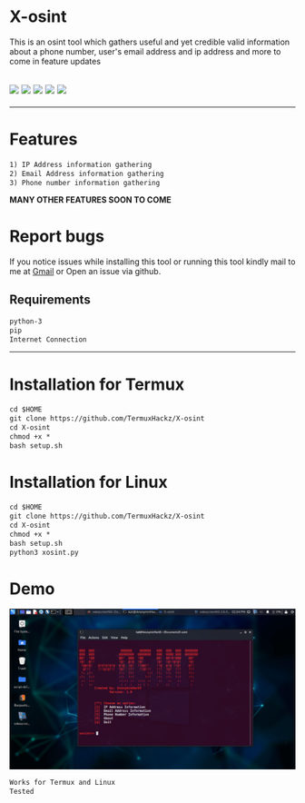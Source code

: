 # X-osint
This is an osint tool which gathers useful and yet credible valid information about a phone number, user's email address and ip address and more to come in feature updates 
<h2><img src="https://img.shields.io/badge/Author-AnonyminHack5-blueviolet"/>
  <img src="https://img.shields.io/badge/Followers-1.6k-blue"/>
  <img src="https://img.shields.io/badge/Tool-X--osint-red"/>
  <img src="https://img.shields.io/badge/Made%20with-Python%20and%20bash-yellowgreen"/>
  <img src="https://img.shields.io/badge/Maintained-YES-green"/>
  </h2>
  <hr>
  
  # Features
  ```
  1) IP Address information gathering
  2) Email Address information gathering 
  3) Phone number information gathering 
  ```
  <b>MANY OTHER FEATURES SOON TO COME </b>

# Report bugs
If you notice issues while installing this tool or running this tool kindly mail to me at <a href="mailto: AnonyminHack5@protonmail.com">Gmail</a> or Open an issue via github.

## Requirements 
```
python-3
pip
Internet Connection
``` 
<hr>

# Installation for Termux
```
cd $HOME
git clone https://github.com/TermuxHackz/X-osint
cd X-osint
chmod +x *
bash setup.sh
```

# Installation for Linux
```
cd $HOME
git clone https://github.com/TermuxHackz/X-osint
cd X-osint
chmod +x *
bash setup.sh
python3 xosint.py
```

# Demo
<img src="X-osint.png" align="center"/>

```
Works for Termux and Linux 
Tested 
```





  
